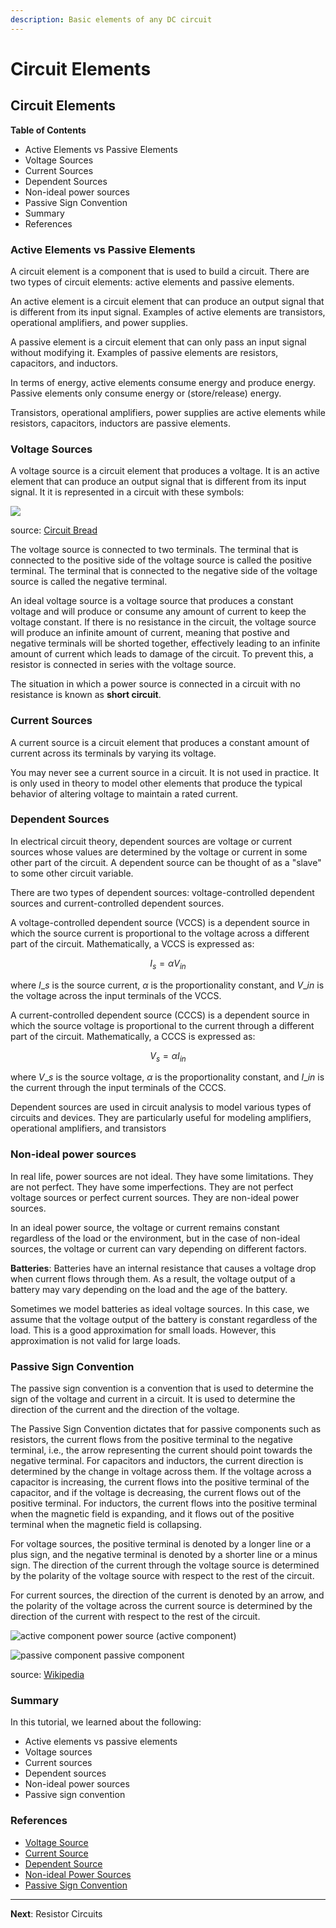 ```yaml
---
description: Basic elements of any DC circuit
---
```


# Circuit Elements

## Circuit Elements

**Table of Contents**

* Active Elements vs Passive Elements
* Voltage Sources
* Current Sources
* Dependent Sources
* Non-ideal power sources
* Passive Sign Convention
* Summary
* References

### Active Elements vs Passive Elements

A circuit element is a component that is used to build a circuit. There are two types of circuit elements: active elements and passive elements.

An active element is a circuit element that can produce an output signal that is different from its input signal. Examples of active elements are transistors, operational amplifiers, and power supplies.

A passive element is a circuit element that can only pass an input signal without modifying it. Examples of passive elements are resistors, capacitors, and inductors.

In terms of energy, active elements consume energy and produce energy. Passive elements only consume energy or (store/release) energy.

Transistors, operational amplifiers, power supplies are active elements while resistors, capacitors, inductors are passive elements.

### Voltage Sources

A voltage source is a circuit element that produces a voltage. It is an active element that can produce an output signal that is different from its input signal. It it is represented in a circuit with these symbols:

![](https://dwma4bz18k1bd.cloudfront.net/tutorials/Voltage-Sources-Schematic-Symbol.jpg)

source: [Circuit Bread](https://www.circuitbread.com/)

The voltage source is connected to two terminals. The terminal that is connected to the positive side of the voltage source is called the positive terminal. The terminal that is connected to the negative side of the voltage source is called the negative terminal.

An ideal voltage source is a voltage source that produces a constant voltage and will produce or consume any amount of current to keep the voltage constant. If there is no resistance in the circuit, the voltage source will produce an infinite amount of current, meaning that postive and negative terminals will be shorted together, effectively leading to an infinite amount of current which leads to damage of the circuit. To prevent this, a resistor is connected in series with the voltage source.

The situation in which a power source is connected in a circuit with no resistance is known as **short circuit**.

### Current Sources

A current source is a circuit element that produces a constant amount of current across its terminals by varying its voltage.

You may never see a current source in a circuit. It is not used in practice. It is only used in theory to model other elements that produce the typical behavior of altering voltage to maintain a rated current.

### Dependent Sources

In electrical circuit theory, dependent sources are voltage or current sources whose values are determined by the voltage or current in some other part of the circuit. A dependent source can be thought of as a "slave" to some other circuit variable.

There are two types of dependent sources: voltage-controlled dependent sources and current-controlled dependent sources.

A voltage-controlled dependent source (VCCS) is a dependent source in which the source current is proportional to the voltage across a different part of the circuit. Mathematically, a VCCS is expressed as:

$$I_s = \alpha V_{in}$$

where $I\_s$ is the source current, $\alpha$ is the proportionality constant, and $V\_{in}$ is the voltage across the input terminals of the VCCS.

A current-controlled dependent source (CCCS) is a dependent source in which the source voltage is proportional to the current through a different part of the circuit. Mathematically, a CCCS is expressed as:

$$V_s = \alpha I_{in}$$

where $V\_s$ is the source voltage, $\alpha$ is the proportionality constant, and $I\_{in}$ is the current through the input terminals of the CCCS.

Dependent sources are used in circuit analysis to model various types of circuits and devices. They are particularly useful for modeling amplifiers, operational amplifiers, and transistors

### Non-ideal power sources

In real life, power sources are not ideal. They have some limitations. They are not perfect. They have some imperfections. They are not perfect voltage sources or perfect current sources. They are non-ideal power sources.

In an ideal power source, the voltage or current remains constant regardless of the load or the environment, but in the case of non-ideal sources, the voltage or current can vary depending on different factors.

**Batteries**: Batteries have an internal resistance that causes a voltage drop when current flows through them. As a result, the voltage output of a battery may vary depending on the load and the age of the battery.

Sometimes we model batteries as ideal voltage sources. In this case, we assume that the voltage output of the battery is constant regardless of the load. This is a good approximation for small loads. However, this approximation is not valid for large loads.

### Passive Sign Convention

The passive sign convention is a convention that is used to determine the sign of the voltage and current in a circuit. It is used to determine the direction of the current and the direction of the voltage.

The Passive Sign Convention dictates that for passive components such as resistors, the current flows from the positive terminal to the negative terminal, i.e., the arrow representing the current should point towards the negative terminal. For capacitors and inductors, the current direction is determined by the change in voltage across them. If the voltage across a capacitor is increasing, the current flows into the positive terminal of the capacitor, and if the voltage is decreasing, the current flows out of the positive terminal. For inductors, the current flows into the positive terminal when the magnetic field is expanding, and it flows out of the positive terminal when the magnetic field is collapsing.

For voltage sources, the positive terminal is denoted by a longer line or a plus sign, and the negative terminal is denoted by a shorter line or a minus sign. The direction of the current through the voltage source is determined by the polarity of the voltage source with respect to the rest of the circuit.

For current sources, the direction of the current is denoted by an arrow, and the polarity of the voltage across the current source is determined by the direction of the current with respect to the rest of the circuit.

![active component](https://upload.wikimedia.org/wikipedia/commons/thumb/9/98/Electric\_power\_source\_animation.gif/150px-Electric\_power\_source\_animation.gif) power source (active component)

![passive component](https://upload.wikimedia.org/wikipedia/commons/thumb/2/2f/Electric\_load\_animation.gif/150px-Electric\_load\_animation.gif) passive component

source: [Wikipedia](https://en.wikipedia.org/wiki/Passive\_sign\_convention)

### Summary

In this tutorial, we learned about the following:

* Active elements vs passive elements
* Voltage sources
* Current sources
* Dependent sources
* Non-ideal power sources
* Passive sign convention

### References

* [Voltage Source](https://en.wikipedia.org/wiki/Voltage\_source)
* [Current Source](https://en.wikipedia.org/wiki/Current\_source)
* [Dependent Source](https://en.wikipedia.org/wiki/Dependent\_source)
* [Non-ideal Power Sources](https://en.wikipedia.org/wiki/Non-ideal\_power\_source)
* [Passive Sign Convention](https://en.wikipedia.org/wiki/Passive\_sign\_convention)

***

**Next**: Resistor Circuits
